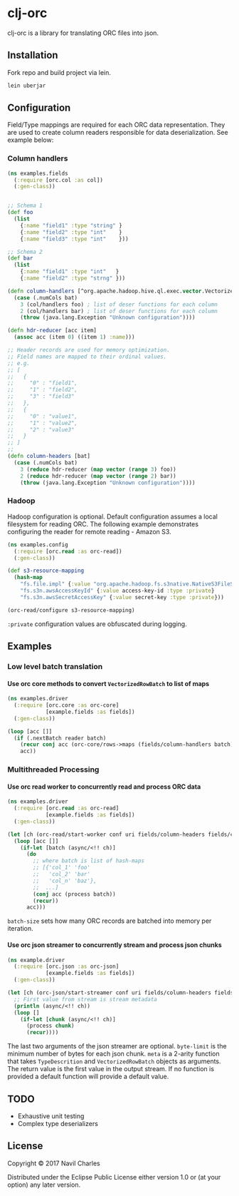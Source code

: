 # clj-orc

clj-orc is a library for translating ORC files into json.

## Installation

Fork repo and build project via lein.

```bash
lein uberjar
```

## Configuration

Field/Type mappings are required for each ORC data representation.  They are used to create column readers
responsible for data deserialization.  See example below:

### Column handlers
```clojure
(ns examples.fields
  (:require [orc.col :as col])
  (:gen-class))


;; Schema 1
(def foo
  (list
    {:name "field1" :type "string" }
    {:name "field2" :type "int"    }
    {:name "field3" :type "int"    }))

;; Schema 2
(def bar
  (list
    {:name "field1" :type "int"   }
    {:name "field2" :type "strng" }))

(defn column-handlers [^org.apache.hadoop.hive.ql.exec.vector.VectorizedRowBatch bat]
  (case (.numCols bat)
    3 (col/handlers foo) ; list of deser functions for each column
    2 (col/handlers bar) ; list of deser functions for each column
    (throw (java.lang.Exception "Unknown configuration"))))

(defn hdr-reducer [acc item]
  (assoc acc (item 0) ((item 1) :name)))

;; Header records are used for memory optimization.
;; Field names are mapped to their ordinal values.
;; e.g.
;; [
;;   {
;;     "0" : "field1",
;;     "1" : "field2",
;;     "3" : "field3"
;;   },
;;   {
;;     "0" : "value1",
;;     "1" : "value2",
;;     "2" : "value3"
;;   }
;; ]
;;
(defn column-headers [bat]
  (case (.numCols bat)
    3 (reduce hdr-reducer (map vector (range 3) foo))
    2 (reduce hdr-reducer (map vector (range 2) bar))
    (throw (java.lang.Exception "Unknown configuration"))))
```

### Hadoop
Hadoop configuration is optional.  Default configuration assumes a local filesystem for reading
ORC.  The following example demonstrates configuring the reader for remote reading - Amazon S3.

```clojure
(ns examples.config
  (:require [orc.read :as orc-read])
  (:gen-class))

(def s3-resource-mapping
  (hash-map
    "fs.file.impl" {:value "org.apache.hadoop.fs.s3native.NativeS3FileSystem"}
    "fs.s3n.awsAccessKeyId" {:value access-key-id :type :private}
    "fs.s3n.awsSecretAccessKey" {:value secret-key :type :private}))

(orc-read/configure s3-resource-mapping)
```
```:private``` configuration values are obfuscated during logging.

## Examples
### Low level batch translation
#### Use orc core methods to convert ```VectorizedRowBatch``` to list of maps
```clojure
(ns examples.driver
  (:require [orc.core :as orc-core]
            [example.fields :as fields])
  (:gen-class))

(loop [acc []]
  (if (.nextBatch reader batch)
    (recur conj acc (orc-core/rows->maps (fields/column-handlers batch) batch))
    acc))
```

### Multithreaded Processing
#### Use orc read worker to concurrently read and process ORC data
```clojure
(ns examples.driver
  (:require [orc.read :as orc-read]
            [example.fields :as fields])
  (:gen-class))

(let [ch (orc-read/start-worker conf uri fields/column-headers fields/column-handlers batch-size)]
  (loop [acc []]
    (if-let [batch (async/<!! ch)]
      (do
        ;; where batch is list of hash-maps
        ;; [{'col_1' 'foo'
        ;;   'col_2' 'bar'
        ;;   'col_n' 'baz'},
        ;;  ...]
        (conj acc (process batch))
        (recur))
      acc)))
```
```batch-size``` sets how many ORC records are batched into memory per iteration.

#### Use orc json streamer to concurrently stream and process json chunks
```clojure
(ns example.driver
  (:require [orc.json :as orc-json]
            [example.fields :as fields])
  (:gen-class))

(let [ch (orc-json/start-streamer conf uri fields/column-headers fields/column-handlers byte-limit batch-size)]
  ;; First value from stream is stream metadata
  (println (async/<!! ch))
  (loop []
    (if-let [chunk (async/<!! ch)]
      (process chunk)
      (recur))))
```
The last two arguments of the json streamer are optional.  ```byte-limit``` is the minimum number of bytes for each
json chunk.  ```meta``` is a 2-arity function that takes ```TypeDescrition``` and ```VectorizedRowBatch``` objects as
arguments. The return value is the first value in the output stream.  If no function is provided a default function
will provide a default value.

## TODO
 * Exhaustive unit testing
 * Complex type deserializers

## License

Copyright © 2017 Navil Charles

Distributed under the Eclipse Public License either version 1.0 or (at
your option) any later version.
